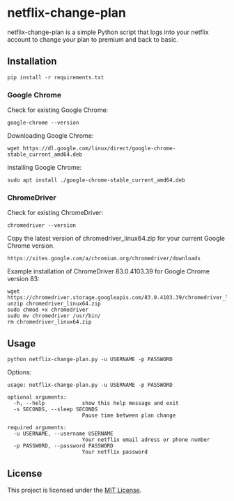 # netflix-change-plan

netflix-change-plan is a simple Python script that logs into your netflix account to change your plan to premium and back to basic.

## Installation

```
pip install -r requirements.txt
```

### Google Chrome

Check for existing Google Chrome:

```
google-chrome --version
```

Downloading Google Chrome:

```
wget https://dl.google.com/linux/direct/google-chrome-stable_current_amd64.deb
```

Installing Google Chrome:

```
sudo apt install ./google-chrome-stable_current_amd64.deb
```

### ChromeDriver

Check for existing ChromeDriver:

```
chromedriver --version
```

Copy the latest version of chromedriver_linux64.zip for your current Google Chrome version.

```
https://sites.google.com/a/chromium.org/chromedriver/downloads
```

Example installation of ChromeDriver 83.0.4103.39 for Google Chrome version 83:

```
wget https://chromedriver.storage.googleapis.com/83.0.4103.39/chromedriver_linux64.zip
unzip chromedriver_linux64.zip
sudo chmod +x chromedriver
sudo mv chromedriver /usr/bin/
rm chromedriver_linux64.zip
```

## Usage

```
python netflix-change-plan.py -u USERNAME -p PASSWORD
```

Options:

```
usage: netflix-change-plan.py -u USERNAME -p PASSWORD

optional arguments:
  -h, --help            show this help message and exit
  -s SECONDS, --sleep SECONDS
                        Pause time between plan change

required arguments:
  -u USERNAME, --username USERNAME
                        Your netflix email adress or phone number
  -p PASSWORD, --password PASSWORD
                        Your netflix password
```

## License
This project is licensed under the [MIT License](https://choosealicense.com/licenses/mit/).
